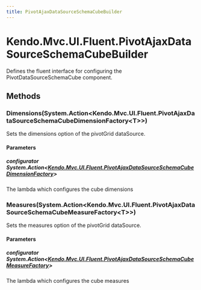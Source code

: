 ```yaml
---
title: PivotAjaxDataSourceSchemaCubeBuilder
---
```


# Kendo.Mvc.UI.Fluent.PivotAjaxDataSourceSchemaCubeBuilder
Defines the fluent interface for configuring the PivotDataSourceSchemaCube component.




## Methods


### Dimensions(System.Action\<Kendo.Mvc.UI.Fluent.PivotAjaxDataSourceSchemaCubeDimensionFactory\<T\>\>)
Sets the dimensions option of the pivotGrid dataSource.


#### Parameters

##### configurator System.Action<[Kendo.Mvc.UI.Fluent.PivotAjaxDataSourceSchemaCubeDimensionFactory](/api/aspnet-mvc/Kendo.Mvc.UI.Fluent/PivotAjaxDataSourceSchemaCubeDimensionFactory)<T>>
The lambda which configures the cube dimensions





### Measures(System.Action\<Kendo.Mvc.UI.Fluent.PivotAjaxDataSourceSchemaCubeMeasureFactory\<T\>\>)
Sets the measures option of the pivotGrid dataSource.


#### Parameters

##### configurator System.Action<[Kendo.Mvc.UI.Fluent.PivotAjaxDataSourceSchemaCubeMeasureFactory](/api/aspnet-mvc/Kendo.Mvc.UI.Fluent/PivotAjaxDataSourceSchemaCubeMeasureFactory)<T>>
The lambda which configures the cube measures







